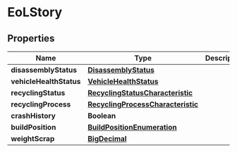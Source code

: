 
# EoLStory

## Properties
Name | Type | Description | Notes
------------ | ------------- | ------------- | -------------
**disassemblyStatus** | [**DisassemblyStatus**](DisassemblyStatus.md) |  | 
**vehicleHealthStatus** | [**VehicleHealthStatus**](VehicleHealthStatus.md) |  | 
**recyclingStatus** | [**RecyclingStatusCharacteristic**](RecyclingStatusCharacteristic.md) |  | 
**recyclingProcess** | [**RecyclingProcessCharacteristic**](RecyclingProcessCharacteristic.md) |  | 
**crashHistory** | **Boolean** |  | 
**buildPosition** | [**BuildPositionEnumeration**](BuildPositionEnumeration.md) |  | 
**weightScrap** | [**BigDecimal**](BigDecimal.md) |  | 




